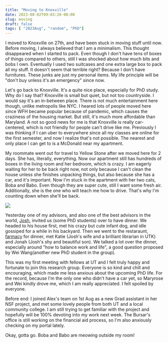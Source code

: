 ```yaml
---
title: "Moving to Knoxville"
date: 2023-08-02T09:03:20-08:00
slug: moving
draft: false
tags: [ "2023Aug", "random", "PhD"]
---
```


I moved to Knoxville on 27th, and have been stuck in moving stuff until now. Before moving, I always believed that I am a minimalism. This thought disappeared when I started to pack. Even though I don't have tens of boxes of things compared to others, still I was shocked about how much bits and bobs I own. Eventually I used two suitcases and one extra large box to pack all my stuff. It doesn't seem that terrible right? Because I don't have furnitures. These junks are just my personal items. My life principle will be "don't buy unless it's an emergency" since now.

Let's go back to Knoxville. It's a quite nice place, especially for PhD study. Why do I say that? Knoxville is small but quiet, but not too countryside. I would say it's an in-between place. There is not much entertainment here though, unlike metropolis like NYC. I heared lots of people moved here since WFH became popular because of pandemic, which causes the craziness of the housing market. But still, it's much more affordable than Maryland. A not so good news for me is that Knoxville is really car-centered, which is not friendly for people can't drive like me. Previously I was thinking if I can uber to everywhere since all my classes are online for the first semester, and now I realize that's not possible. The nearest and only place I can get to is a McDonald near my apartment. 

My roommate went out for travel to Yellow Stone after we moved here for 2 days. She has, literally, everything. Now our apartment still has hundreds of boxes in the living room and her bedroom, which is crazy. I am eagerly waiting for her to be back right now, not only because I can't clean the house unless she finishes unpacking things, but also because she has a car, and it's important. Now I'm stuck in the apartment with her two cats, Boba and Babo. Even though they are super cute, still I want some fresh air. Additionally, she is the one who will teach me how to drive. That's why I'm counting down when she'll be back. 

![][photo1]

[photo1]: images/boba%20and%20babo.jpg

Yesterday one of my advisors, and also one of the best advisors in the world, [Josh](https://joshuamrosenberg.com/), invited us (some PhD students) over to have dinner. We headed to his house first, met his crazy but cute infant dog, and idle gossiped for a while in his backyard. Then we went to the restaraunt, [farmacy](https://knoxfarmacy.com/) for dinner, met Katie (Josh's wife and a brilliant librarian in UTK) and Jonah (Josh's shy and beautiful son). We talked a lot over the dinner, especially around "how to balance work and life", a good question proposed by Wei Wang(another new PhD student in the group). 

This was my first meeting with fellows at UT and I felt truly happy and fortunate to join this research group. Everyone is so kind and chill and encouraging, which made me less anxious about the upcoming PhD life. For the record, because I'm the only one who didn't have a car yet, so Maryrose and Wei kindly drove me, which I am really appreciated. I felt spoiled by everyone. 

Before end: I joined Alex's team on 1st Aug as a new Grad assistant in her NSF project, and met some lovely people from both UT and a local community college. I am still trying to get familiar with the project and hopefully will be 100% devoting into my work next week. The Bursar's office is still working on the financial aid process, so I'm also anxiously checking on my portal lately. 

Okay, gotta go. Boba and Babo are meowing outside my room!
